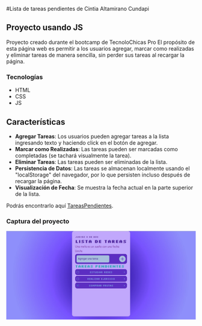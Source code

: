 #Lista de tareas pendientes de Cintia Altamirano Cundapi
## Proyecto usando JS

Proyecto creado durante el bootcamp de TecnoloChicas Pro
El propósito de esta página web es permitir a los usuarios agregar, marcar como realizadas y eliminar tareas de manera sencilla, sin perder sus tareas al recargar la página.



### Tecnologías

* HTML
* CSS
* JS

## Características

- **Agregar Tareas**: Los usuarios pueden agregar tareas a la lista ingresando texto y haciendo click en el botón de agregar.
- **Marcar como Realizadas**: Las tareas pueden ser marcadas como completadas (se tachará visualmente la tarea).
- **Eliminar Tareas**: Las tareas pueden ser eliminadas de la lista.
- **Persistencia de Datos**: Las tareas se almacenan localmente usando el "localStorage" del navegador, por lo que persisten incluso después de recargar la página.
- **Visualización de Fecha**: Se muestra la fecha actual en la parte superior de la lista.

Podrás encontrarlo aquí [TareasPendientes](https://tareas-pendientes-mu.vercel.app/).

### Captura del proyecto
![Captura del proyecto](/assets/capturaLista.jpg)
